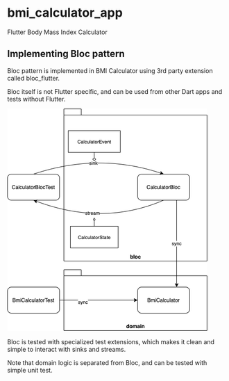# bmi_calculator_app

Flutter Body Mass Index Calculator

## Implementing Bloc pattern

Bloc pattern is implemented in BMI Calculator using 3rd party extension called bloc_flutter.

Bloc itself is not Flutter specific, and can be used from other Dart apps and tests without Flutter.

![Bloc implementation and tests](../diagrams/bmi-calculator-bloc-test.png)

Bloc is tested with specialized test extensions, which makes it clean and simple to interact with sinks and streams.

Note that domain logic is separated from Bloc, and can be tested with simple unit test.
